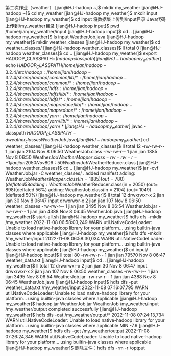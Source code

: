 第二次作业（weather）
[jian@HJ-hadoop ~]$ mkdir my_weather
[jian@HJ-hadoop ~]$ cd my_weather
[jian@HJ-hadoop my_weather]$ mkdir input
[jian@HJ-hadoop my_weather]$ cd input
将数据集上传到/input目录
Java代码上传到/my_weather目录
[jian@HJ-hadoop input]$ pwd
/home/jian/my_weather/input
[jian@HJ-hadoop input]$ cd ..
[jian@HJ-hadoop my_weather]$ ls
input  WeatherJob.java
[jian@HJ-hadoop my_weather]$ mkdir weather_classes
[jian@HJ-hadoop my_weather]$ cd weather_classes/
[jian@HJ-hadoop weather_classes]$ ll
total 0
[jian@HJ-hadoop weather_classes]$ cd ..
[jian@HJ-hadoop my_weather]$ export HADOOP_CLASSPATH=$(hadoop classpath)
[jian@HJ-hadoop my_weather]$ echo $HADOOP_CLASSPATH
/home/jian/hadoop-3.2.4/etc/hadoop:/home/jian/hadoop-3.2.4/share/hadoop/common/lib/*:/home/jian/hadoop-3.2.4/share/hadoop/common/*:/home/jian/hadoop-3.2.4/share/hadoop/hdfs:/home/jian/hadoop-3.2.4/share/hadoop/hdfs/lib/*:/home/jian/hadoop-3.2.4/share/hadoop/hdfs/*:/home/jian/hadoop-3.2.4/share/hadoop/mapreduce/lib/*:/home/jian/hadoop-3.2.4/share/hadoop/mapreduce/*:/home/jian/hadoop-3.2.4/share/hadoop/yarn:/home/jian/hadoop-3.2.4/share/hadoop/yarn/lib/*:/home/jian/hadoop-3.2.4/share/hadoop/yarn/*
[jian@HJ-hadoop my_weather]$ javac -classpath ${HADOOP_CLASSPATH} -d weather_classes WeatherJob.java
[jian@HJ-hadoop my_weather]$ cd weather_classes/
[jian@HJ-hadoop weather_classes]$ ll
total 12
-rw-rw-r-- 1 jian jian 2104 Nov  8 06:50 WeatherJob.class
-rw-rw-r-- 1 jian jian 1885 Nov  8 06:50 WeatherJob$WeatherMapper.class
-rw-rw-r-- 1 jian jian 2050 Nov  8 06:50 WeatherJob$WeatherReducer.class
[jian@HJ-hadoop weather_classes]$ cd ..
[jian@HJ-hadoop my_weather]$ jar -cvf WeatherJob.jar -C weather_classes/ .
added manifest
adding: WeatherJob$WeatherMapper.class(in = 1885) (out= 780)(deflated 58%)
adding: WeatherJob$WeatherReducer.class(in = 2050) (out= 898)(deflated 56%)
adding: WeatherJob.class(in = 2104) (out= 1049)(deflated 50%)
[jian@HJ-hadoop my_weather]$ ll
total 12
drwxrwxr-x 2 jian jian   30 Nov  8 06:47 input
drwxrwxr-x 2 jian jian  107 Nov  8 06:50 weather_classes
-rw-rw-r-- 1 jian jian 3495 Nov  8 06:54 WeatherJob.jar
-rw-rw-r-- 1 jian jian 4388 Nov  8 06:45 WeatherJob.java
[jian@HJ-hadoop my_weather]$ start-all.sh
[jian@HJ-hadoop my_weather]$ hdfs  dfs  -mkdir  /my_weather
2022-11-08 06:58:03,249 WARN util.NativeCodeLoader: Unable to load native-hadoop library for your platform... using builtin-java classes where applicable
[jian@HJ-hadoop my_weather]$ hdfs  dfs  -mkdir  /my_weather/input
2022-11-08 06:58:30,034 WARN util.NativeCodeLoader: Unable to load native-hadoop library for your platform... using builtin-java classes where applicable
[jian@HJ-hadoop my_weather]$ cd input/
[jian@HJ-hadoop input]$ ll
total 80
-rw-rw-r-- 1 jian jian 79570 Nov  8 06:47 weather_data.txt
[jian@HJ-hadoop input]$ cd ..
[jian@HJ-hadoop my_weather]$ ll
total 12
drwxrwxr-x 2 jian jian   30 Nov  8 06:47 input
drwxrwxr-x 2 jian jian  107 Nov  8 06:50 weather_classes
-rw-rw-r-- 1 jian jian 3495 Nov  8 06:54 WeatherJob.jar
-rw-rw-r-- 1 jian jian 4388 Nov  8 06:45 WeatherJob.java
[jian@HJ-hadoop input]$ hdfs dfs -put weather_data.txt /my_weather/input
2022-11-08 07:16:07,795 WARN util.NativeCodeLoader: Unable to load native-hadoop library for your platform... using builtin-java classes where applicable
[jian@HJ-hadoop my_weather]$ hadoop jar WeatherJob.jar WeatherJob /my_weather/input /my_weather/output
 completed successfully
[jian@HJ-hadoop my_weather]$ hdfs dfs -cat /my_weather/output/*                              2022-11-08 07:24:13,734 WARN util.NativeCodeLoader: Unable to load native-hadoop library for your platform... using builtin-java classes where applicable
MIN     -7.9
[jian@HJ-hadoop my_weather]$ hdfs dfs -get /my_weather/output                                2022-11-08 07:26:24,346 WARN util.NativeCodeLoader: Unable to load native-hadoop library for your platform... using builtin-java classes where applicable
[jian@HJ-hadoop my_weather]$
删除文件：hdfs dfs -rm -r /optput